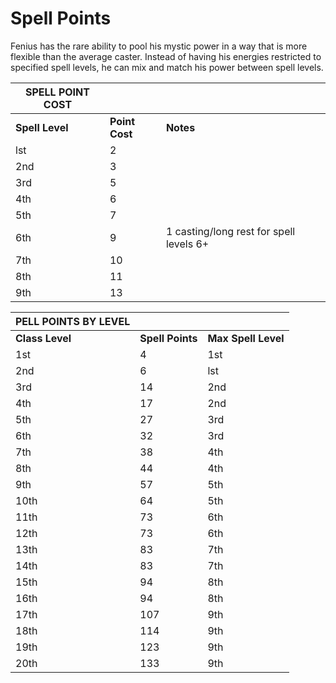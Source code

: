 <!-- TITLE: Fenius Spell Points -->
<!-- SUBTITLE: A quick summary of Fenius Spell Points -->

# Spell Points
Fenius has the rare ability to pool his mystic power in a way that is more flexible than the average caster.  Instead of having his energies restricted to specified spell levels, he can mix and match his power between spell levels.

| SPELL POINT COST  |              |                         |
|-----------------------|--------------|-------------------------|
| **Spell Level**  |  **Point Cost**  | **Notes**  |
| lst                   | 2            |                         |
| 2nd                   | 3            |                         |
| 3rd                   | 5            |                         |
| 4th                   | 6            |                         |
| 5th                   | 7            |                         |
| 6th                   | 9            | 1 casting/long rest for spell levels 6+|
| 7th                   | 10           |                         |
| 8th                   | 11           |                         |
| 9th                   | 13           |                         |



|  PELL POINTS BY LEVEL  |              |           |
|-------------------------------------|-----------|-------------|
| **Class Level**           | **Spell Points** | **Max Spell Level** |
| 1st                   | 4            | 1st                     |
| 2nd                   | 6            | lst                     |
| 3rd                   | 14           | 2nd                     |
| 4th                   | 17           | 2nd                     |
| 5th                   | 27           | 3rd                     |
| 6th                   | 32           | 3rd                     |
| 7th                   | 38           | 4th                     |
| 8th                   | 44           | 4th                     |
| 9th                   | 57           | 5th                     |
| 10th                  | 64           | 5th                     |
| 11th                  | 73           | 6th                     |
| 12th                  | 73           | 6th                     |
| 13th                  | 83           | 7th                     |
| 14th                  | 83           | 7th                     |
| 15th                  | 94           | 8th                     |
| 16th                  | 94           | 8th                     |
| 17th                  | 107          | 9th                     |
| 18th                  | 114          | 9th                     |
| 19th                  | 123          | 9th                     |
| 20th                  | 133          | 9th                     |
